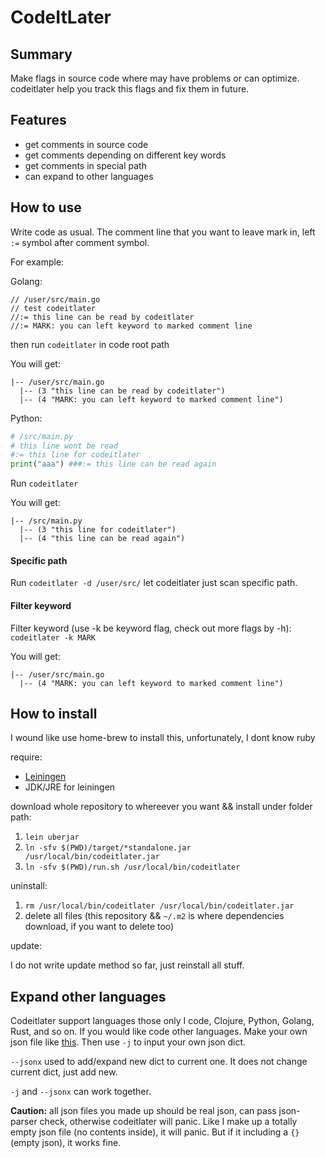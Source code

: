# CodeItLater

## Summary
Make flags in source code where may have problems or can optimize. codeitlater help you track this flags and fix them in future.

## Features

* get comments in source code
* get comments depending on different key words
* get comments in special path
* can expand to other languages

## How to use

Write code as usual. The comment line that you want to leave mark in, left `:=` symbol after comment symbol.

For example:

Golang:
```golang
// /user/src/main.go
// test codeitlater
//:= this line can be read by codeitlater
//:= MARK: you can left keyword to marked comment line

```

then run `codeitlater` in code root path 

You will get:
```
|-- /user/src/main.go
  |-- (3 "this line can be read by codeitlater")
  |-- (4 "MARK: you can left keyword to marked comment line")
```


Python:
```python
# /src/main.py
# this line wont be read
#:= this line for codeitlater
print("aaa") ###:= this line can be read again
```

Run `codeitlater`

You will get:
```
|-- /src/main.py
  |-- (3 "this line for codeitlater")
  |-- (4 "this line can be read again")
```


#### Specific path ####

Run `codeitlater -d /user/src/` let codeitlater just scan specific path.

#### Filter keyword ####

Filter keyword (use -k be keyword flag, check out more flags by -h):
`codeitlater -k MARK`

You will get:
```
|-- /user/src/main.go
  |-- (4 "MARK: you can left keyword to marked comment line")
```

## How to install

I wound like use home-brew to install this, unfortunately, I dont know ruby

require:

+ [Leiningen](https://leiningen.org)
+ JDK/JRE for leiningen

download whole repository to whereever you want && install under folder path:

1. `lein uberjar`
2. `ln -sfv $(PWD)/target/*standalone.jar /usr/local/bin/codeitlater.jar`
3. `ln -sfv $(PWD)/run.sh /usr/local/bin/codeitlater`

uninstall:

1. `rm /usr/local/bin/codeitlater /usr/local/bin/codeitlater.jar`
2. delete all files (this repository && `~/.m2` is where dependencies download, if you want to delete too)

update:

I do not write update method so far, just reinstall all stuff.

## Expand other languages ##

Codeitlater support languages those only I code, Clojure, Python, Golang, Rust, and so on. If you would like code other languages. Make your own json file like [this](https://raw.githubusercontent.com/ccqpein/codeitlater/master/src/codeitlater/comments.json). Then use `-j` to input your own json dict. 

`--jsonx` used to add/expand new dict to current one. It does not change current dict, just add new.

`-j` and `--jsonx` can work together.

**Caution:** all json files you made up should be real json, can pass json-parser check, otherwise codeitlater will panic. 
Like I make up a totally empty json file (no contents inside), it will panic. But if it including a `{}` (empty json), it works fine.
